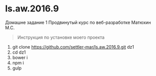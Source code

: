 # ls.aw.2016.9

Домашне задание 1
Продвинутый курс по веб-разработке
Матюхин М.С.

>Инструкция по установке моего проекта

1. git clone https://github.com/settler-mar/ls.aw.2016.9.git dz1
2. cd dz1
3. bower i
4. npm i
5. gulp 